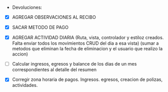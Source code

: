 - Devoluciones:
 -[x] AGREGAR OBSERVACIONES AL RECIBO
 -[x] SACAR METODO DE PAGO
 -[x] AGREGAR ACTIVIDAD DIARIA (Ruta, vista, controlador y estiloz creados. Falta enviar todos los movimientos CRUD del dia a esa vista) (sumar a metodos que eliminan la fecha de eliminacion y el usuario que realizo la accion)
 -[ ] Calcular ingresos, egresos y balance de los dias de un mes correspondientes al detalle del resumen

 - [x] Corregir zona horaria de pagos. Ingresos. egresos, creacion de polizas, actividades. 